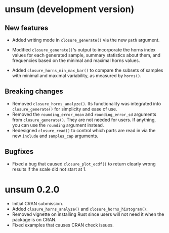 # unsum (development version)

## New features

-   Added writing mode in `closure_generate()` via the new `path` argument.

-   Modified `closure_generate()`'s output to incorporate the horns index values for each generated sample, summary statistics about them, and frequencies based on the minimal and maximal horns values.

-   Added `closure_horns_min_max_bar()` to compare the subsets of samples with minimal and maximal variability, as measured by `horns()`.

## Breaking changes

-   Removed `closure_horns_analyze()`. Its functionality was integrated into `closure_generate()` for simplicity and ease of use.
-   Removed the `rounding_error_mean` and `rounding_error_sd` arguments from `closure_generate()`. They are not needed for users. If anything, you can use the `rounding` argument instead.
-   Redesigned `closure_read()` to control which parts are read in via the new `include` and `samples_cap` arguments.

## Bugfixes

-   Fixed a bug that caused `closure_plot_ecdf()` to return clearly wrong results if the scale did not start at 1.

# unsum 0.2.0

-   Initial CRAN submission.
-   Added `closure_horns_analyze()` and `closure_horns_histogram()`.
-   Removed vignette on installing Rust since users will not need it when the package is on CRAN.
-   Fixed examples that causes CRAN check issues.
